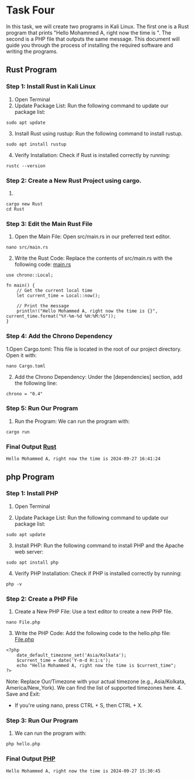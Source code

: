 # Task Four

In this task, we will create two programs in Kali Linux. The first one is a Rust program that prints "Hello Mohammed A, right now the time is <current time>". The second is a PHP file that outputs the same message. This document will guide you through the process of installing the required software and writing the programs.

## Rust Program

### Step 1: Install Rust in Kali Linux
1. Open Terminal
2. Update Package List: Run the following command to update our package list:
```
sudo apt update
```
3. Install Rust using rustup: Run the following command to install rustup.
```
sudo apt install rustup
```
4. Verify Installation: Check if Rust is installed correctly by running:
```
rustc --version
```
### Step 2: Create a New Rust Project using cargo.
1. 
```
cargo new Rust
cd Rust
```
### Step 3: Edit the Main Rust File
1. Open the Main File: Open src/main.rs in our preferred text editor.
```
nano src/main.rs
```
2. Write the Rust Code: Replace the contents of src/main.rs with the following code: [main.rs](https://github.com/Mohammed-A-3/Task-Four/blob/main/main.rs)
```
use chrono::Local;

fn main() {
    // Get the current local time
    let current_time = Local::now();

    // Print the message
    println!("Hello Mohammed A, right now the time is {}", current_time.format("%Y-%m-%d %H:%M:%S"));
}
```
### Step 4: Add the Chrono Dependency
1.Open Cargo.toml: This file is located in the root of our project directory. Open it with:
```
nano Cargo.toml
```
2. Add the Chrono Dependency: Under the [dependencies] section, add the following line:
```
chrono = "0.4"
```
### Step 5: Run Our Program
1. Run the Program: We can run the program with:
```
cargo run
```
### Final Output [Rust](https://github.com/Mohammed-A-3/Task-Four/blob/main/Rust.png)
``
Hello Mohammed A, right now the time is 2024-09-27 16:41:24
``

## php Program

### Step 1: Install PHP
1. Open Terminal

2. Update Package List: Run the following command to update our package list:

```
sudo apt update
```
3. Install PHP: Run the following command to install PHP and the Apache web server:
```
sudo apt install php
```
4. Verify PHP Installation: Check if PHP is installed correctly by running:

```
php -v
```
### Step 2: Create a PHP File
1. Create a New PHP File: Use a text editor to create a new PHP file.
```
nano File.php
```
3. Write the PHP Code: Add the following code to the hello.php file: [File.php](https://github.com/Mohammed-A-3/Task-Four/blob/main/File.php)

```
<?php
	date_default_timezone_set('Asia/Kolkata'); 
	$current_time = date('Y-m-d H:i:s');
	echo "Hello Mohammed A, right now the time is $current_time";
?>
```
Note: Replace Our/Timezone with your actual timezone (e.g., Asia/Kolkata, America/New_York). We can find the list of supported timezones here.
4. Save and Exit:
- If you're using nano, press CTRL + S, then CTRL + X.
### Step 3: Run Our Program
1. We can run the program with:
```
php hello.php
```
### Final Output [PHP](https://github.com/Mubeena777/taskfour/blob/main/PHP.png)
``
Hello Mohammed A, right now the time is 2024-09-27 15:30:45
``
